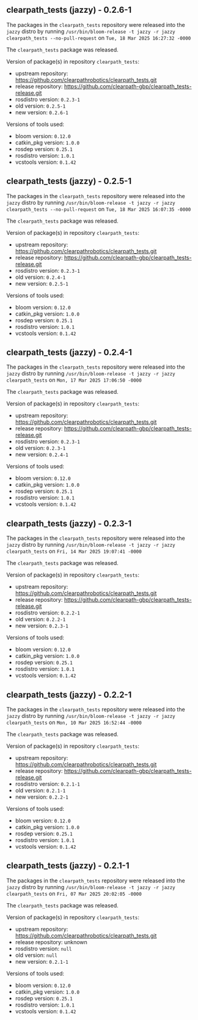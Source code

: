 ## clearpath_tests (jazzy) - 0.2.6-1

The packages in the `clearpath_tests` repository were released into the `jazzy` distro by running `/usr/bin/bloom-release -t jazzy -r jazzy clearpath_tests --no-pull-request` on `Tue, 18 Mar 2025 16:27:32 -0000`

The `clearpath_tests` package was released.

Version of package(s) in repository `clearpath_tests`:

- upstream repository: https://github.com/clearpathrobotics/clearpath_tests.git
- release repository: https://github.com/clearpath-gbp/clearpath_tests-release.git
- rosdistro version: `0.2.3-1`
- old version: `0.2.5-1`
- new version: `0.2.6-1`

Versions of tools used:

- bloom version: `0.12.0`
- catkin_pkg version: `1.0.0`
- rosdep version: `0.25.1`
- rosdistro version: `1.0.1`
- vcstools version: `0.1.42`


## clearpath_tests (jazzy) - 0.2.5-1

The packages in the `clearpath_tests` repository were released into the `jazzy` distro by running `/usr/bin/bloom-release -t jazzy -r jazzy clearpath_tests --no-pull-request` on `Tue, 18 Mar 2025 16:07:35 -0000`

The `clearpath_tests` package was released.

Version of package(s) in repository `clearpath_tests`:

- upstream repository: https://github.com/clearpathrobotics/clearpath_tests.git
- release repository: https://github.com/clearpath-gbp/clearpath_tests-release.git
- rosdistro version: `0.2.3-1`
- old version: `0.2.4-1`
- new version: `0.2.5-1`

Versions of tools used:

- bloom version: `0.12.0`
- catkin_pkg version: `1.0.0`
- rosdep version: `0.25.1`
- rosdistro version: `1.0.1`
- vcstools version: `0.1.42`


## clearpath_tests (jazzy) - 0.2.4-1

The packages in the `clearpath_tests` repository were released into the `jazzy` distro by running `/usr/bin/bloom-release -t jazzy -r jazzy clearpath_tests` on `Mon, 17 Mar 2025 17:06:50 -0000`

The `clearpath_tests` package was released.

Version of package(s) in repository `clearpath_tests`:

- upstream repository: https://github.com/clearpathrobotics/clearpath_tests.git
- release repository: https://github.com/clearpath-gbp/clearpath_tests-release.git
- rosdistro version: `0.2.3-1`
- old version: `0.2.3-1`
- new version: `0.2.4-1`

Versions of tools used:

- bloom version: `0.12.0`
- catkin_pkg version: `1.0.0`
- rosdep version: `0.25.1`
- rosdistro version: `1.0.1`
- vcstools version: `0.1.42`


## clearpath_tests (jazzy) - 0.2.3-1

The packages in the `clearpath_tests` repository were released into the `jazzy` distro by running `/usr/bin/bloom-release -t jazzy -r jazzy clearpath_tests` on `Fri, 14 Mar 2025 19:07:41 -0000`

The `clearpath_tests` package was released.

Version of package(s) in repository `clearpath_tests`:

- upstream repository: https://github.com/clearpathrobotics/clearpath_tests.git
- release repository: https://github.com/clearpath-gbp/clearpath_tests-release.git
- rosdistro version: `0.2.2-1`
- old version: `0.2.2-1`
- new version: `0.2.3-1`

Versions of tools used:

- bloom version: `0.12.0`
- catkin_pkg version: `1.0.0`
- rosdep version: `0.25.1`
- rosdistro version: `1.0.1`
- vcstools version: `0.1.42`


## clearpath_tests (jazzy) - 0.2.2-1

The packages in the `clearpath_tests` repository were released into the `jazzy` distro by running `/usr/bin/bloom-release -t jazzy -r jazzy clearpath_tests` on `Mon, 10 Mar 2025 16:52:44 -0000`

The `clearpath_tests` package was released.

Version of package(s) in repository `clearpath_tests`:

- upstream repository: https://github.com/clearpathrobotics/clearpath_tests.git
- release repository: https://github.com/clearpath-gbp/clearpath_tests-release.git
- rosdistro version: `0.2.1-1`
- old version: `0.2.1-1`
- new version: `0.2.2-1`

Versions of tools used:

- bloom version: `0.12.0`
- catkin_pkg version: `1.0.0`
- rosdep version: `0.25.1`
- rosdistro version: `1.0.1`
- vcstools version: `0.1.42`


## clearpath_tests (jazzy) - 0.2.1-1

The packages in the `clearpath_tests` repository were released into the `jazzy` distro by running `/usr/bin/bloom-release -t jazzy -r jazzy clearpath_tests` on `Fri, 07 Mar 2025 20:02:05 -0000`

The `clearpath_tests` package was released.

Version of package(s) in repository `clearpath_tests`:

- upstream repository: https://github.com/clearpathrobotics/clearpath_tests.git
- release repository: unknown
- rosdistro version: `null`
- old version: `null`
- new version: `0.2.1-1`

Versions of tools used:

- bloom version: `0.12.0`
- catkin_pkg version: `1.0.0`
- rosdep version: `0.25.1`
- rosdistro version: `1.0.1`
- vcstools version: `0.1.42`


